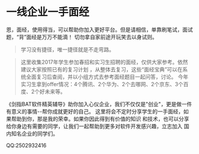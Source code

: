 # 一线企业一手面经

恩，面经，使用得当，可以帮助你加入更好平台。但是请相信，单靠刷笔试，面试题，“背”面经是万万不能滴！
切勿拿自家前途开玩笑去以身试则。

>学习没有捷径，唯一捷径就是不走弯路。

>这里收集2017年学生参加春招和实习生招聘的面经，仅供大家参考。依然建议大家按照已有的复习计划
>，从整体去复习，这些“面经宝典”可以在系统全面复习后查阅，并以小组方式去参考面经题目一起问答，讨论。
>今年实习生拿到offer情况：4个腾讯、2个华为、2个去哪网、2个京东、3个百度、2个好未来等。

《剑指BAT软件精英辅导》助你加入心仪企业，我们不仅仅是"创业"，更是做一件有意义的事情--帮你成就更好的自己。
这里将会不定时分享学生的一手面经，如果帮助到你，那是我的荣幸。如果你因此得到有价值的知识
和技术，也可以分享给你身边有需要的同学，让我们一起帮助到更多对软件开发感兴趣，立志加入
国内知名企业的同学们。

QQ:2502932416

